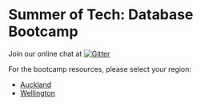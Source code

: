 # Summer of Tech: Database Bootcamp

Join our online chat at [![Gitter](https://badges.gitter.im/summer-of-tech/gitter.svg)](https://gitter.im/summeroftech/forum)

For the bootcamp resources, please select your region:
* [Auckland](https://github.com/summeroftech/database-bootcamp/tree/auckland)
* [Wellington](https://github.com/summeroftech/database-bootcamp/tree/wellington)

